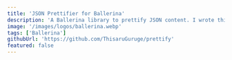 ```yaml
---
title: 'JSON Prettifier for Ballerina'
description: 'A Ballerina library to prettify JSON content. I wrote this library as a pet project to solve some issues I had with writing JSON content to a file in Ballerina, which happens to be an issue many people have faced. This has been included in Ballerina Library now'
image: '/images/logos/ballerina.webp'
tags: ['Ballerina']
githubUrl: 'https://github.com/ThisaruGuruge/prettify'
featured: false
---
```

